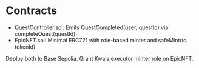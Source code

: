 Contracts
=========

- QuestController.sol: Emits QuestCompleted(user, questId) via completeQuest(questId)
- EpicNFT.sol: Minimal ERC721 with role-based minter and safeMint(to, tokenId)

Deploy both to Base Sepolia. Grant Kwala executor minter role on EpicNFT.
